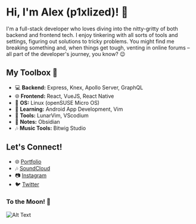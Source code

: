 # Hi, I'm Alex (p1xlized)! 👋

I'm a full-stack developer who loves diving into the nitty-gritty of both backend and frontend tech. I enjoy tinkering with all sorts of tools and settings, figuring out solutions to tricky problems. You might find me breaking something and, when things get tough, venting in online forums – all part of the developer's journey, you know? 😉

## My Toolbox 🧰

- 💻 **Backend:** Express, Knex, Apollo Server, GraphQL
- 🌐 **Frontend:** React, VueJS, React Native
- 🐧 **OS:** Linux (openSUSE Micro OS)
- 📱 **Learning:** Android App Development, Vim
- 🔨 **Tools:** LunarVim, VScodium
- 📑 **Notes:** Obsidian
- 🎶 **Music Tools:** Bitwig Studio

## Let's Connect!

- 🌐 [Portfolio](YourPortfolioLink)
- 🎶 [SoundCloud](YourSoundCloudLink)
- 📷 [Instagram](YourInstagramLink)
- 🐦 [Twitter](YourTwitterLink)

### To the Moon! 🚀
![Alt Text](https://i.pinimg.com/originals/92/96/f7/9296f70fce1ae3f298e0d085c17f6a3f.gif)


